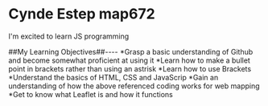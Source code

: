 # Cynde Estep map672

I'm excited to learn JS programming

##My Learning Objectives##----
*Grasp a basic understanding of Github and become somewhat proficient at using it
*Learn how to make a bullet point in brackets rather than using an astrisk
*Learn how to use Brackets
*Understand the basics of HTML, CSS and JavaScrip
*Gain an understanding of how the above referenced coding works for web mapping
*Get to know what Leaflet is and how it functions

